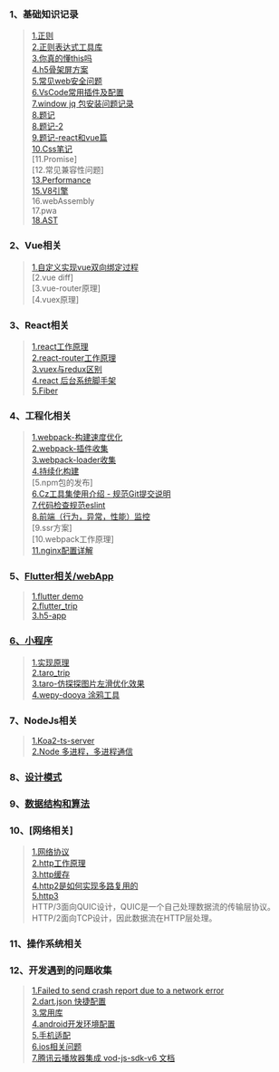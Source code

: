 ### 1、基础知识记录
>[1.正则](https://github.com/jiangdexiao/blog/issues/1) <br>
>[2.正则表达式工具库](https://github.com/jiangdexiao/regex-tool) <br>
>[3.你真的懂this吗](https://www.jianshu.com/p/cdbc292b1e49) <br>
>[4.h5骨架屏方案](https://xiaoiver.github.io/coding/2017/07/30/%E4%B8%BAvue%E9%A1%B9%E7%9B%AE%E6%B7%BB%E5%8A%A0%E9%AA%A8%E6%9E%B6%E5%B1%8F.html) <br>
>[5.常见web安全问题](https://github.com/jiangdexiao/blog/issues/10) <br>
>[6.VsCode常用插件及配置](https://github.com/jiangdexiao/blog/issues/11) <br>
>[7.window jq 包安装问题记录](https://github.com/jiangdexiao/blog/issues/12) <br>
>[8.题记](https://github.com/jiangdexiao/blog/issues/13) <br>
>[8.题记-2](https://github.com/jiangdexiao/blog/issues/34)<br>
>[9.题记-react和vue篇](https://github.com/jiangdexiao/blog/issues/25) <br>
>[10.Css笔记](https://github.com/jiangdexiao/blog/issues/14) <br>
>[11.Promise] <br>
>[12.常见兼容性问题] <br>
>[13.Performance](https://developer.mozilla.org/zh-CN/docs/Web/API/Performance) <br>
>[15.V8引擎](https://github.com/jiangdexiao/blog/issues/33) <br>
>16.webAssembly <br>
>17.pwa <br>
>[18.AST](https://segmentfault.com/a/1190000016231512?utm_source=tag-newest)

### 2、Vue相关
> [1.自定义实现vue双向绑定过程](https://github.com/jiangdexiao/blog/tree/master/vue/myVue)  <br>
> [2.vue diff] <br>
> [3.vue-router原理]<br>
> [4.vuex原理]<br>

### 3、React相关
> [1.react工作原理](https://github.com/jiangdexiao/blog/issues/15)   <br>
> [2.react-router工作原理](https://github.com/jiangdexiao/blog/issues/16)  <br>
> [3.vuex与redux区别](https://github.com/jiangdexiao/blog/issues/17)  <br>
> [4.react 后台系统脚手架](https://github.com/jdxorg/antd-admin-js) <br>
> [5.Fiber](https://github.com/acdlite/react-fiber-architecture) <br>

### 4、工程化相关
> [1.webpack-构建速度优化](https://github.com/jiangdexiao/blog/issues/26) <br>
> [2.webpack-插件收集](https://github.com/jiangdexiao/blog/issues/27)  <br>
> [3.webpack-loader收集](https://github.com/jiangdexiao/blog/issues/28)  <br>
> [4.持续化构建](https://github.com/jiangdexiao/blog/issues/29)  <br>
> [5.npm包的发布] <br>
> [6.Cz工具集使用介绍 - 规范Git提交说明](https://juejin.im/post/5cc4694a6fb9a03238106eb9) <br>
> [7.代码检查规范eslint](https://github.com/jiangdexiao/blog/issues/2) <br>
> [8.前端（行为，异常，性能）监控](https://github.com/jiangdexiao/blog/issues/32) <br>
> [9.ssr方案] <br>
> [10.webpack工作原理] <br>
> [11.nginx配置详解](https://www.jianshu.com/p/5d6bd48b4c2f)

### 5、[Flutter相关/webApp](https://www.cnblogs.com/yangyxd/p/9232308.html)
> [1.flutter demo](https://github.com/jiangdexiao/flutter-app) <br>
> [2.flutter_trip](https://github.com/jdxorg/flutter_trip_app) <br>
> [3.h5-app](https://github.com/jiangdexiao/h5-app) <br>

### [6、小程序](https://developers.weixin.qq.com/miniprogram/dev/framework/)
> [1.实现原理](https://developers.weixin.qq.com/miniprogram/dev/framework/quickstart/framework.html#%E6%B8%B2%E6%9F%93%E5%B1%82%E5%92%8C%E9%80%BB%E8%BE%91%E5%B1%82) <br>
> [2.taro_trip](https://github.com/jdxorg/taro-trip) <br>
> [3.taro-仿探探图片左滑优化效果](https://github.com/jiangdexiao/taro-tantan) <br>
> [4.wepy-dooya 涂鸦工具](https://github.com/jiangdexiao/wepy-dooya)

### 7、NodeJs相关
> [1.Koa2-ts-server](https://github.com/jdxorg/koa2-ts-server) <br>
> [2.Node 多进程，多进程通信](https://blog.csdn.net/hongchh/article/details/79898816) <br>

### 8、[设计模式](https://github.com/jiangdexiao/blog/tree/master/design-mode)  

### 9、[数据结构和算法](https://github.com/jiangdexiao/blog/tree/master/structure)  

### 10、[网络相关]
>[1.网络协议](https://github.com/jiangdexiao/blog/issues/31) <br>
>[2.http工作原理](https://github.com/jiangdexiao/blog/issues/3) <br>
>[3.http缓存](https://github.com/jiangdexiao/blog/issues/4) <br>
>[4.http2是如何实现多路复用的](https://www.jianshu.com/p/ff8f0bd78942) <br>
>[5.http3](https://www.kancloud.cn/kancloud/http3-explained/1395004) <br>
HTTP/3面向QUIC设计，QUIC是一个自己处理数据流的传输层协议。 <br>
HTTP/2面向TCP设计，因此数据流在HTTP层处理。 <br>

### 11、操作系统相关

### 12、开发遇到的问题收集
> [1.Failed to send crash report due to a network error](https://github.com/jiangdexiao/blog/issues/5) <br>
> [2.dart.json 快捷配置](https://github.com/jiangdexiao/blog/issues/6) <br>
> [3.常用库](https://github.com/jiangdexiao/blog/issues/7) <br>
> [4.android开发环境配置](https://github.com/jiangdexiao/blog/issues/8) <br>
> [5.手机适配](https://github.com/jiangdexiao/blog/issues/9) <br>
> [6.ios相关问题](https://github.com/jiangdexiao/blog/issues/30) <br>
> [7.腾讯云播放器集成 vod-js-sdk-v6 ](https://github.com/tencentyun/vod-js-sdk-v6) [文档](https://cloud.tencent.com/document/product/266/9239) <br>
